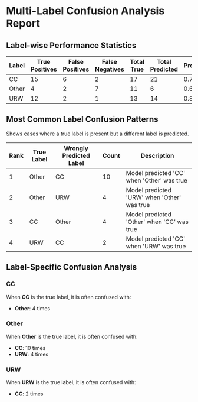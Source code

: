 # Multi-Label Confusion Analysis Report

## Label-wise Performance Statistics

| Label | True Positives | False Positives | False Negatives | Total True | Total Predicted | Precision | Recall | F1 |
|-------|----------------|-----------------|-----------------|------------|-----------------|-----------|-----------|-----|
| CC | 15 | 6 | 2 | 17 | 21 | 0.714 | 0.882 | 0.789 |
| Other | 4 | 2 | 7 | 11 | 6 | 0.667 | 0.364 | 0.471 |
| URW | 12 | 2 | 1 | 13 | 14 | 0.857 | 0.923 | 0.889 |

## Most Common Label Confusion Patterns

Shows cases where a true label is present but a different label is predicted.

| Rank | True Label | Wrongly Predicted Label | Count | Description |
|------|------------|------------------------|-------|-------------|
| 1 | Other | CC | 10 | Model predicted 'CC' when 'Other' was true |
| 2 | Other | URW | 4 | Model predicted 'URW' when 'Other' was true |
| 3 | CC | Other | 4 | Model predicted 'Other' when 'CC' was true |
| 4 | URW | CC | 2 | Model predicted 'CC' when 'URW' was true |

## Label-Specific Confusion Analysis


### CC

When **CC** is the true label, it is often confused with:

- **Other**: 4 times

### Other

When **Other** is the true label, it is often confused with:

- **CC**: 10 times
- **URW**: 4 times

### URW

When **URW** is the true label, it is often confused with:

- **CC**: 2 times
